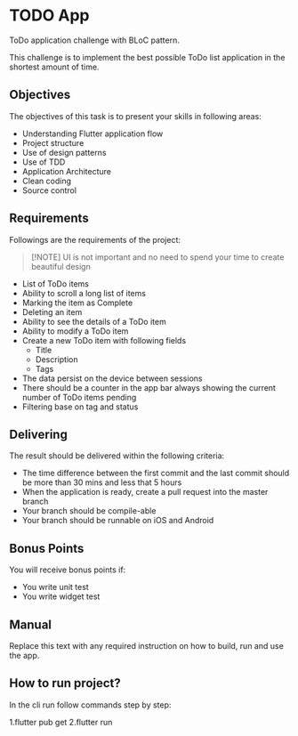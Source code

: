 # TODO App

ToDo application challenge with BLoC pattern.

This challenge is to implement the best possible ToDo list application in the
shortest amount of time.

## Objectives

The objectives of this task is to present your skills in following areas:

- Understanding Flutter application flow
- Project structure
- Use of design patterns
- Use of TDD
- Application Architecture
- Clean coding
- Source control

## Requirements

Followings are the requirements of the project:

> [!NOTE] UI is not important and no need to spend your time to create beautiful design

- List of ToDo items
- Ability to scroll a long list of items
- Marking the item as Complete
- Deleting an item
- Ability to see the details of a ToDo item
- Ability to modify a ToDo item
- Create a new ToDo item with following fields
    - Title
    - Description
    - Tags
- The data persist on the device between sessions
- There should be a counter in the app bar always showing the current number of
  ToDo items pending
- Filtering base on tag and status

## Delivering

The result should be delivered within the following criteria:

- The time difference between the first commit and the last commit should be
  more than 30 mins and less that 5 hours
- When the application is ready, create a pull request into the master branch
- Your branch should be compile-able
- Your branch should be runnable on iOS and Android

## Bonus Points

You will receive bonus points if:

- You write unit test
- You write widget test

## Manual

Replace this text with any required instruction on how to build, run and use the
app.

## How to run project?

In the cli run follow commands step by step:

1.flutter pub get
2.flutter run
